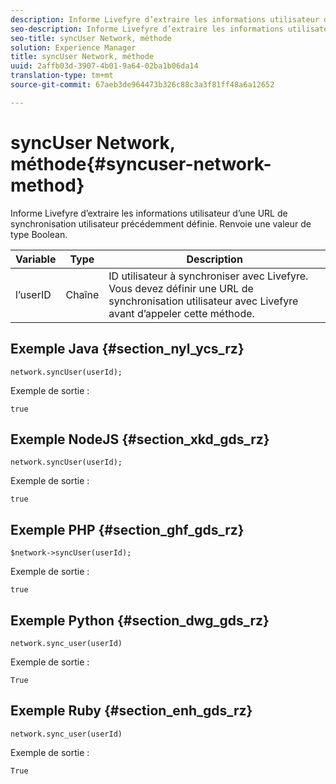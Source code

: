```yaml
---
description: Informe Livefyre d’extraire les informations utilisateur d’une URL de synchronisation utilisateur précédemment définie. Renvoie une valeur de type Boolean.
seo-description: Informe Livefyre d’extraire les informations utilisateur d’une URL de synchronisation utilisateur précédemment définie. Renvoie une valeur de type Boolean.
seo-title: syncUser Network, méthode
solution: Experience Manager
title: syncUser Network, méthode
uuid: 2affb03d-3907-4b01-9a64-02ba1b06da14
translation-type: tm+mt
source-git-commit: 67aeb3de964473b326c88c3a3f81ff48a6a12652

---
```



# syncUser Network, méthode{#syncuser-network-method}

Informe Livefyre d’extraire les informations utilisateur d’une URL de synchronisation utilisateur précédemment définie. Renvoie une valeur de type Boolean.

| Variable | Type | Description |
|--- |--- |--- |
| l’userID | Chaîne | ID utilisateur à synchroniser avec Livefyre. Vous devez définir une URL de synchronisation utilisateur avec Livefyre avant d’appeler cette méthode. |

## Exemple Java {#section_nyl_ycs_rz}

```
network.syncUser(userId); 
```

Exemple de sortie :

```
true
```

## Exemple NodeJS {#section_xkd_gds_rz}

```
network.syncUser(userId); 
```

Exemple de sortie :

```
true
```

## Exemple PHP {#section_ghf_gds_rz}

```
$network->syncUser(userId); 
```

Exemple de sortie :

```
true
```

## Exemple Python {#section_dwg_gds_rz}

```
network.sync_user(userId) 
```

Exemple de sortie :

```
True
```

## Exemple Ruby {#section_enh_gds_rz}

```
network.sync_user(userId) 
```

Exemple de sortie :

```
True
```
